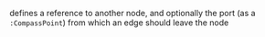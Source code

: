 defines a reference to another node, and optionally the port (as a `:CompassPoint`) from which an edge should
leave the node